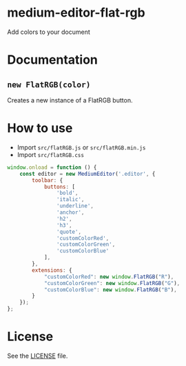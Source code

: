 # medium-editor-flat-rgb
Add colors to your document

# Documentation

## `new FlatRGB(color)`
Creates a new instance of a FlatRGB button.

# How to use

* Import `src/flatRGB.js` or `src/flatRGB.min.js`
* Import `src/flatRGB.css`

```js
window.onload = function () {
    const editor = new MediumEditor('.editor', {
        toolbar: {
            buttons: [
                'bold',
                'italic',
                'underline',
                'anchor', 
                'h2', 
                'h3', 
                'quote',
                'customColorRed',
                'customColorGreen',
                'customColorBlue'
            ],
        },
        extensions: {
            "customColorRed": new window.FlatRGB("R"),
            "customColorGreen": new window.FlatRGB("G"),
            "customColorBlue": new window.FlatRGB("B"),
        }
    });
};
```

# License
See the [LICENSE](./LICENSE) file.
